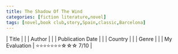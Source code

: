 ```yaml
---
title: The Shadow Of The Wind
categories: [fiction literature,novel]
tags: [novel,book club,story,Spain,classic,Barcelona]
---
```


| Title |  |
| Author |  |
| Publication Date |   |
| Country |  |
| Genre |   |
| My Evaluation | ⭐⭐⭐⭐⭐⭐⭐☆☆☆ 7/10  |
        